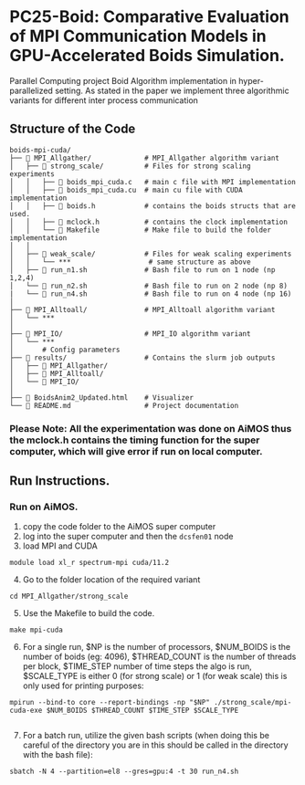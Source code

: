# PC25-Boid: Comparative Evaluation of MPI Communication Models in GPU-Accelerated Boids Simulation.
Parallel Computing project Boid Algorithm implementation in hyper-parallelized setting. As stated in the paper we implement three algorithmic variants for different inter process communication

## Structure of the Code

```plaintext
boids-mpi-cuda/
├── 📂 MPI_Allgather/             # MPI_Allgather algorithm variant
│   ├── 📂 strong_scale/          # Files for strong scaling experiments
│   │   ├── 📄 boids_mpi_cuda.c   # main c file with MPI implementation
│   │   ├── 📄 boids_mpi_cuda.cu  # main cu file with CUDA implementation
│   │   ├── 📄 boids.h            # contains the boids structs that are used.
│   │   ├── 📄 mclock.h           # contains the clock implementation
│   │   └── 📄 Makefile           # Make file to build the folder implementation
│   │
│   ├── 📂 weak_scale/            # Files for weak scaling experiments
│   │   └── ***                   # same structure as above 
│   ├── 📄 run_n1.sh              # Bash file to run on 1 node (np 1,2,4)
│   └── 📄 run_n2.sh              # Bash file to run on 2 node (np 8)
|   └── 📄 run_n4.sh              # Bash file to run on 4 node (np 16)
│
├── 📂 MPI_Alltoall/              # MPI_Alltoall algorithm variant
│   └── ***      
│                 
├── 📂 MPI_IO/                    # MPI_IO algorithm variant
│   └── ***   
│       # Config parameters
├── 📂 results/                   # Contains the slurm job outputs
│   ├── 📂 MPI_Allgather/        
│   ├── 📂 MPI_Alltoall/
│   └── 📂 MPI_IO/
│
├── 📄 BoidsAnim2_Updated.html    # Visualizer
└── 📄 README.md                  # Project documentation

```

### Please Note: All the experimentation was done on AiMOS thus the mclock.h contains the timing function for the super computer, which will give error if run on local computer.

## Run Instructions.

### Run on AiMOS.

1. copy the code folder to the AiMOS super computer
2. log into the super computer and then the `dcsfen01` node
3. load MPI and CUDA
```terminal
module load xl_r spectrum-mpi cuda/11.2
```
4. Go to the folder location of the required variant
```terminal
cd MPI_Allgather/strong_scale
```
5. Use the Makefile to build the code.
```terminal
make mpi-cuda
```
6. For a single run, $NP is the number of processors, $NUM_BOIDS is the number of boids (eg: 4096), $THREAD_COUNT is the number of threads per block, $TIME_STEP number of time steps the algo is run, $SCALE_TYPE is either 0 (for strong scale) or 1 (for weak scale) this is only used for printing purposes:
```terminal
mpirun --bind-to core --report-bindings -np "$NP" ./strong_scale/mpi-cuda-exe $NUM_BOIDS $THREAD_COUNT $TIME_STEP $SCALE_TYPE
        
```

7. For a batch run, utilize the given bash scripts (when doing this be careful of the directory you are in this should be called in the directory with the bash file):
```dotnetcli
sbatch -N 4 --partition=el8 --gres=gpu:4 -t 30 run_n4.sh
```
